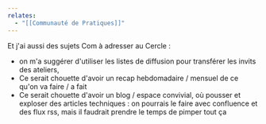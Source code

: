 ```yaml
---
relates:
  - "[[Communauté de Pratiques]]"
---
```


Et j'ai aussi des sujets Com à adresser au Cercle :

- on m'a suggérer d'utiliser les listes de diffusion pour transférer les invits des ateliers,
- Ce serait chouette d'avoir un recap hebdomadaire / mensuel de ce qu'on va faire / a fait
- Ce serait chouette d'avoir un blog / espace convivial, où pousser et exploser des articles techniques : on pourrais le faire avec confluence et des flux rss, mais il faudrait prendre le temps de pimper tout ça